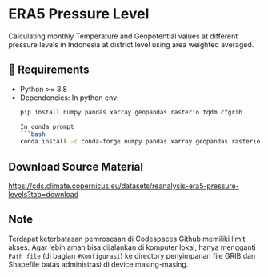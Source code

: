 # ERA5 Pressure Level
Calculating monthly Temperature and Geopotential values at different pressure levels in Indonesia at district level using area weighted averaged.

## 🔧 Requirements
- Python >= 3.8
- Dependencies:
  In python env:
  ```bash
  pip install numpy pandas xarray geopandas rasterio tqdm cfgrib

  In conda prompt 
  ```bash
  conda install -c conda-forge numpy pandas xarray geopandas rasterio tqdm cfgrib

## Download Source Material
https://cds.climate.copernicus.eu/datasets/reanalysis-era5-pressure-levels?tab=download


## Note
Terdapat keterbatasan pemrosesan di Codespaces Github memiliki limit akses. Agar lebih aman bisa dijalankan di komputer lokal, hanya mengganti `Path file` (di bagian `#Konfigurasi`) ke directory penyimpanan file GRIB dan Shapefile batas administrasi di device masing-masing.
